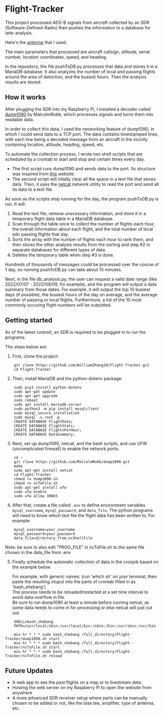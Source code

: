 # Flight-Tracker

This project processed ADS-B signals from aircraft collected by an SDR (Software-Defined-Radio) then pushes the information to a database for later analysis.

Here's the [antenna](https://store.adsbexchange.com/collections/frontpage/products/adsbexchange-com-r820t2-rtl2832u-0-5-ppm-tcxo-ads-b-sdr-w-amp-and-1090-mhz-filter-software-on-industrial-microsd) that I used. 

The main parameters that processed are aircraft callsign, altitude, serial number, location coordinates, speed, and heading. 

In the repository, the file pushToDB.py processes that data and stores it in a MariaDB database. It also analyzes the number of local and passing flights around the area of detection, and the busiest hours. Then the analysis results are stored.

## How it works

After plugging the SDR into my Raspberry Pi, I installed a decoder called [dump1090](https://github.com/MalcolmRobb/dump1090) by MalcolmRobb, which processes signals and turns them into readable data. 

In order to collect this data, I used the networking feature of dump1090, in which I could send data to a TCP port. The data contains timestamped lines, with each line being a decoded message from an aircraft in the vicinity containing location, altitude, heading, speed, etc.

To automate the collection process, I wrote two shell scripts that are scheduled by a crontab to start and stop and certain times every day.

- The first script runs dump1090 and sends data to the port. Its structure was inspired from [this](https://www.satsignal.eu/raspberry-pi/dump1090.html) website.
- The second script will intially clear all the space in a text file that stores data. Then, it uses the [netcat](https://www.geeksforgeeks.org/introduction-to-netcat/) network utility to read the port and send all its data to a text file. 

As soon as the scripts stop running for the day, the program pushToDB.py is run. It will:
1. Read the text file, remove unecessary information, and store it in a temporary flight data table in a MariaDB database. 
2. Scan through the table once to collect the number of flights each hour, the overall information about each flight, and the total number of local adn passing flights that day.
3. Sorts the array with the number of flights each hour to rank them, and then stores the other analysis results from the sorting and step #2 in separate databases for different types of data.
4. Deletes the temporary table when step #3 is done.

Hundreds of thousands of messages could be processed over the course of 1 day, so running pushToDB.py can take about 10 minutes.

Next, in the file db_analysis.py, the user can request a valid date range (like 2022/07/07 - 2022/09/09, for example), and the program will output a data summary from those dates. For example, it will output the top 10 busiest days (if possible), the busiest hours of the day on average, and the average number of passing or local flights. Furthermore, a list of the 10 most commonly occuring flight numbers will be outputted. 

## Getting started

As of the latest commit, an SDR is required to be plugged in to run the programs.

The steps below are:
1) First, clone the project:

```
    git clone https://github.com/WilliamZhang20/Flight-Tracker.git
    cd Flight-Tracker
```
2) Then, install MariaDB  and the python-dotenv package:

```
    sudo pip3 install python-dotenv
    sudo apt-get update
    sudo apt-get upgrade
    sudo reboot
    sudo apt install mariadb-server
    sudo python3 -m pip install mysqlclient
    sudo mysql_secure_installation
    sudo mysql -u root -p
    CREATE DATABASE FlightData;
    CREATE DATABASE FlightStats;
    CREATE DATABASE FlightsPerHour;
    CREATE DATABASE DataSummary;
```
3) Next, set up dump1090, netcat, and the bash scripts, and use UFW (uncomplicated firewall) to enable the network ports:

```
    cd ~
    git clone https://github.com/MalcolmRobb/dump1090.git
    make
    sudo apt-get install netcat
    cd Flight-Tracker
    chmod +x dump1090.sh
    chmod +x ncToFile.sh
    sudo apt-get install ufw
    sudo ufw enable
    sudo ufw allow 30003
``` 

4) After that, create a file called `.env` to define environment variables `mysql_username`, `mysql_password`, and `data_file`. The python programs will need to know which text file the flight data has been written to. 
    For example:
```
    mysql_username=your_username
    mysql_password=your_password
    data_file=directory_from_ncShellFile
```
Note: be sure to also edit "PROG_FILE" in ncToFile.sh to the same file chosen in the data_file from .env

5) Finally schedule the automatic collection of data in the cronjob based on the example below. 

    For example, with generic names: (run 'which sh' on your terminal, then paste the resulting otuput into the parts of crontab filled in as 'bash_shebang') </br>
    The process needs to be reloaded/restarted at a set time interval to avoid data overflow in file. </br>
    Be sure to run dump1090 at least a minute before running netcat, as some data needs to come in for processing or else netcat will just cut out. 
```
    SHELL=bash_shebang
    PATH=/usr/local/sbin:/usr/local/bin:/sbin:/bin:/usr/sbin:/usr/bin

    min hr * * * sudo bash_shebang /full_directory/Flight-Tracker/dump1090.sh start
    min hr * * * sudo bash_shebang /full_directory/Flight-Tracker/ncToFile.sh start
    min hr * * * sudo bash_shebang /full_directory/Flight-Tracker/ncToFile.sh reload
```

## Future Updates

- A web app to see the past flights on a map or to livestream data.
- Hosting the web server on my Raspberry Pi to open the website from anywhere
- A more advanced SDR receiver setup where parts can be manually chosen to be added or not, like the bias tee, amplifier, type of antenna, etc.
